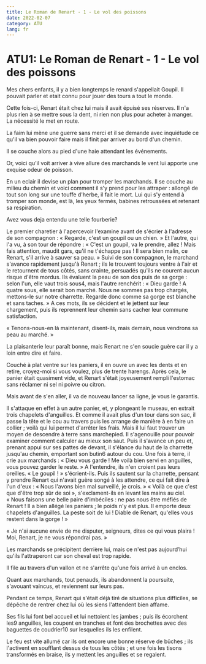 ```yaml
---
title: Le Roman de Renart - 1 - Le vol des poissons
date: 2022-02-07
category: ATU
lang: fr
---
```


# ATU1: Le Roman de Renart - 1 - Le vol des poissons

Mes chers enfants, il y a bien longtemps le renard s'appellait Goupil. Il pouvait parler et etait connu pour jouer des tours a tout le monde.

Cette fois-ci, Renart était chez lui mais il avait épuisé ses réserves. 
Il n'a plus rien à se mettre sous la dent, ni rien non plus pour acheter à manger. 
La nécessité le met en route. 

La faim lui mène une guerre sans merci et il se demande avec inquiétude ce qu'il va bien pouvoir faire mais il finit par arriver au bord d'un chemin.

Il se couche alors au pied d'une haie attendant les événements. 

Or, voici qu'il voit arriver à vive allure des marchands le vent lui apporte une exquise odeur de poisson. 

En un eclair il devise un plan pour tromper les marchands. 
Il se couche au milieu du chemin et voici comment il s'y prend pour les attraper : allongé de tout son long sur une touffe d'herbe, il fait le mort. 
Lui qui s'y entend à tromper son monde, est là, les yeux fermés, babines retroussées et retenant sa respiration. 

Avez vous deja entendu une telle fourberie? 

Le premier charetier à l'apercevoir l'examine avant de s'écrier à l'adresse de son compagnon : 
« Regarde, c'est un goupil ou un chien. » 
Et l'autre, qui l'a vu, à son tour de répondre : 
« C'est un goupil, va le prendre, allez ! Mais fais attention, maudit gars, qu'il ne t'échappe pas ! Il sera bien malin, ce Renart, s'il arrive à sauver sa peau. »
Suivi de son compagnon, le marchand s'avance rapidement jusqu'à Renart ;
ils le trouvent toujours ventre à l'air et le retournent de tous côtés, sans crainte, persuadés qu'ils ne courent aucun risque d'être mordus. Ils évaluent la peau de son dos puis de sa gorge : selon l'un, elle vaut trois sous4, mais l'autre renchérit : « Dieu garde ! A quatre sous, elle serait bon marché. Nous ne sommes pas trop chargés, mettons-le sur notre charrette. Regarde donc comme sa gorge est blanche et sans taches. »
A ces mots, ils se décident et le jettent sur leur chargement, puis ils reprennent leur chemin sans cacher leur commune satisfaction.

« Tenons-nous-en là maintenant, disent-ils, mais demain, nous vendrons sa peau au marché. »

La plaisanterie leur paraît bonne, mais Renart ne s'en soucie guère car il y a loin entre dire et faire. 

Couché à plat ventre sur les paniers, il en ouvre un avec les dents et en retire, croyez-moi si vous voulez, plus de trente harengs. 
Après cela, le panier était quasiment vide, et Renart s'était joyeusement rempli l'estomac sans réclamer ni sel ni poivre ou citron.

Mais avant de s'en aller, il va de nouveau lancer sa ligne, je vous le garantis. 

Il s'attaque en effet à un autre panier, et, y plongeant le museau, en extrait trois chapelets d'anguilles. 
Et comme il avait plus d'un tour dans son sac, il passe la tête et le cou au travers puis les arrange de manière à en faire un collier ;
voilà qui lui permet d'arrêter les frais. 
Mais il lui faut trouver un moyen de descendre à terre sans marchepied. 
Il s'agenouille pour pouvoir examiner comment calculer au mieux son saut. 
Puis il s'avance un peu et, prenant appui sur ses pattes de devant, il s'élance du haut de la charrette jusqu'au chemin, emportant son butin6 autour du cou.
Une fois à terre, il crie aux marchands : « Dieu vous garde ! Me voilà bien servi en anguilles, vous pouvez garder le reste. » 
A l'entendre, ils n'en croient pas leurs oreilles. 
« Le goupil ! » s'écrient-ils. 
Puis ils sautent sur la charrette, pensant y prendre Renart qui n'avait guère songé à les attendre, ce qui fait dire à l'un d'eux : 
« Nous l'avons bien mal surveillé, je crois. » 
« Voilà ce que c'est que d'être trop sûr de soi », s'exclament-ils en levant les mains au ciel. 
« Nous faisons une belle paire d'imbéciles : ne pas nous être méfiés de Renart !
Il a bien allégé les paniers ; le poids n'y est plus. Il emporte deux chapelets d'anguilles. La peste soit de lui !
Diable de Renart, qu'elles vous restent dans la gorge ! »

« Je n'ai aucune envie de me disputer, seigneurs, dites ce qui vous plaira ! Moi, Renart, je ne vous répondrai pas. »

Les marchands se précipitent derrière lui, mais ce n'est pas aujourd’hui qu'ils l'attraperont car son cheval est trop rapide. 

Il file au travers d'un vallon et ne s'arrête qu'une fois arrivé à un enclos. 

Quant aux marchands, tout penauds, ils abandonnent la poursuite, s'avouant vaincus, et reviennent sur leurs pas.

Pendant ce temps, Renart qui s'était déjà tiré de situations plus difficiles, se dépêche de rentrer chez lui où les siens l'attendent bien affame.

Ses fils lui font bel accueil et lui nettoient les jambes ; puis ils écorchent les9 anguilles, les coupent en tranches et font des brochettes avec des baguettes de coudrier10 sur lesquelles ils les enfilent. 

Le feu est vite allumé car ils ont encore une bonne réserve de bûches ; ils l'activent en soufflant dessus de tous les côtés ; et une fois les tisons transformés en braise, ils y mettent les anguilles et se regalent.

